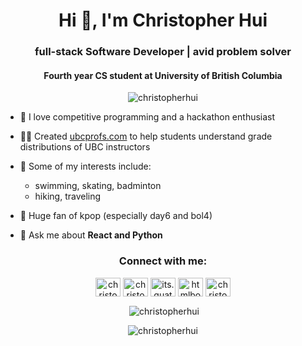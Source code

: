 <h1 align="center">Hi 👋, I'm Christopher Hui</h1>
<h3 align="center">full-stack Software Developer  |  avid problem solver</h3>
<h4 align="center"> Fourth year CS student at University of British Columbia</h4>
<p align="center"> <img src="https://komarev.com/ghpvc/?username=christopherhui&label=Profile%20views&color=0e75b6&style=flat" alt="christopherhui" /> </p>

- 🔭 I love competitive programming and a hackathon enthusiast

- 👨‍🏫 Created <a href="ubcprofs.com">ubcprofs.com</a> to help students understand grade distributions of UBC instructors

- 🌱 Some of my interests include: 
  - swimming, skating, badminton
  - hiking, traveling

- 🎵 Huge fan of kpop (especially day6 and bol4)

- 💬 Ask me about **React and Python**

<h3 align="center">Connect with me:</h3>
<p align="center">
<a href="https://linkedin.com/in/christophergkhui" target="blank"><img align="center" src="https://cdn.jsdelivr.net/npm/simple-icons@3.0.1/icons/linkedin.svg" alt="christophergkhui" height="30" width="40" /></a>
<a href="https://fb.com/christopher.hui.1865" target="blank"><img align="center" src="https://cdn.jsdelivr.net/npm/simple-icons@3.0.1/icons/facebook.svg" alt="christopher.hui.1865" height="30" width="40" /></a>
<a href="https://instagram.com/its.quatchi" target="blank"><img align="center" src="https://cdn.jsdelivr.net/npm/simple-icons@3.0.1/icons/instagram.svg" alt="its.quatchi" height="30" width="40" /></a>
<a href="https://codeforces.com/profile/htmlbot" target="blank"><img align="center" src="https://cdn.jsdelivr.net/npm/simple-icons@3.0.1/icons/codeforces.svg" alt="htmlbot" height="30" width="40" /></a>
<a href="https://www.leetcode.com/christopherhui" target="blank"><img align="center" src="https://cdn.jsdelivr.net/npm/simple-icons@3.0.1/icons/leetcode.svg" alt="christopherhui" height="30" width="40" /></a>
</p>

<p align="center">&nbsp;<img align="center" src="https://github-readme-stats.vercel.app/api?username=christopherhui&show_icons=true&locale=en&theme=tokyonight" alt="christopherhui" /></p>

<p align="center"><img align="center" src="https://github-readme-streak-stats.herokuapp.com/?user=christopherhui&theme=dark" alt="christopherhui" /></p>
